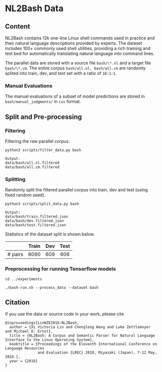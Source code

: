 # NL2Bash Data

## Content

NL2Bash contains 12k one-line Linux shell commands used in practice and their natural language descriptions provided by experts. The dataset includes 100+ commonly used shell utilities, providing a rich training and test bed for automatically translating natural language into command lines.

The parallel data are stored with a source file `bash/\*.nl` and a target file `bash/\*.cm`.
The entire corpus `bash/all.nl, bash/all.cm` are randomly splited into train, dev, and test set with a ratio of `10:1:1`.

### Manual Evaluations

The manual evaluations of a subset of model predictions are stored in `bash/manual_judgments/` in `csv` format.


## Split and Pre-processing

### Filtering
Filtering the raw parallel corpus.
```
python3 scripts/filter_data.py bash

Output:
data/bash/all.nl.filtered
data/bash/all.cm.filtered
```

### Splitting
Randomly split the filtered parallel corpus into train, dev and test (using fixed random seed).
```
python3 scripts/split_data.py bash

Output:
data/bash/train.filtered.json
data/bash/dev.filtered.json
data/bash/test.filtered.json
```
Statistics of the dataset split is shown below.

|| Train | Dev | Test |
| :---: | :---: | :---: | :---: |
|# pairs| 8090 | 609 | 606 |

### Preprocessing for running Tensorflow models
```
cd ../experiments

./bash-run.sh --process_data --dataset bash
```

## Citation

If you use the data or source code in your work, please cite
```
@inproceedings{LinWZE2018:NL2Bash, 
  author = {Xi Victoria Lin and Chenglong Wang and Luke Zettlemoyer and Michael D. Ernst}, 
  title = {NL2Bash: A Corpus and Semantic Parser for Natural Language Interface to the Linux Operating System}, 
  booktitle = {Proceedings of the Eleventh International Conference on Language Resources
               and Evaluation {LREC} 2018, Miyazaki (Japan), 7-12 May, 2018.},
  year = {2018} 
}
```
